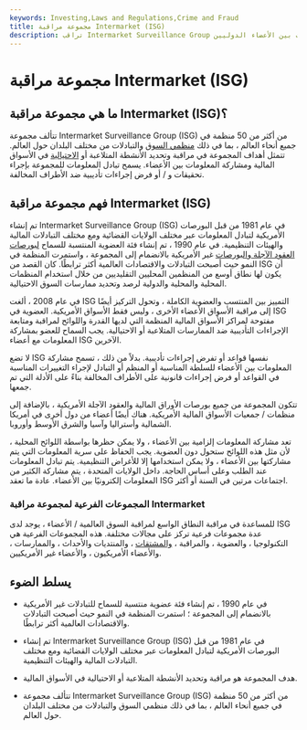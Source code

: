 ```yaml
---
keywords: Investing,Laws and Regulations,Crime and Fraud
title: مجموعة مراقبة Intermarket (ISG)
description: تراقب Intermarket Surveillance Group ممارسات السوق المتلاعبة والاحتيالية ، وتشارك المعلومات بين الأعضاء الدوليين.
---
```


# مجموعة مراقبة Intermarket (ISG)
## ما هي مجموعة مراقبة Intermarket (ISG)؟

تتألف مجموعة Intermarket Surveillance Group (ISG) من أكثر من 50 منظمة في جميع أنحاء العالم ، بما في ذلك [منظمي السوق](/regulated-market) والتبادلات من مختلف البلدان حول العالم. تتمثل أهداف المجموعة في مراقبة وتحديد الأنشطة المتلاعبة أو [الاحتيالية](/fraud) في الأسواق المالية ومشاركة المعلومات بين الأعضاء. يسمح تبادل المعلومات للمجموعة بإجراء تحقيقات و / أو فرض إجراءات تأديبية ضد الأطراف المخالفة.

## فهم مجموعة مراقبة Intermarket (ISG)

تم إنشاء Intermarket Surveillance Group (ISG) في عام 1981 من قبل البورصات الأمريكية لتبادل المعلومات عبر مختلف الولايات القضائية ومع مختلف التبادلات المالية والهيئات التنظيمية. في عام 1990 ، تم إنشاء فئة العضوية المنتسبة للسماح [لبورصات العقود الآجلة والبورصات](/futuresexchange) غير الأمريكية بالانضمام إلى المجموعة ، واستمرت المنظمة في النمو حيث أصبحت التبادلات والاقتصادات العالمية أكثر ترابطًا. كان القصد من ISG أن يكون لها نطاق أوسع من المنظمين المحليين التقليديين من خلال استخدام المنظمات المحلية والمحلية والدولية لرصد وتحديد ممارسات السوق الاحتيالية.

في عام 2008 ، ألغت ISG التمييز بين المنتسب والعضوية الكاملة ، وتحول التركيز أيضًا إلى مراقبة الأسواق الأعضاء الأخرى ، وليس فقط الأسواق الأمريكية. العضوية في ISG مفتوحة لمراكز الأسواق المالية المنظمة التي لديها القدرة واللوائح لمراقبة ومتابعة الإجراءات التأديبية ضد الممارسات المتلاعبة أو الاحتيالية. يجب السماح للعضو بمشاركة المعلومات مع أعضاء ISG الآخرين.

لا تضع ISG نفسها قواعد أو تفرض إجراءات تأديبية. بدلاً من ذلك ، تسمح مشاركة المعلومات بين الأعضاء للسلطة المناسبة أو المنظم أو التبادل لإجراء التغييرات المناسبة في القواعد أو فرض إجراءات قانونية على الأطراف المخالفة بناءً على الأدلة التي تم جمعها.

تتكون المجموعة من جميع بورصات الأوراق المالية والعقود الآجلة الأمريكية ، بالإضافة إلى منظمات / جمعيات الأسواق المالية الأمريكية. هناك أيضًا أعضاء من دول أخرى في أمريكا الشمالية وأستراليا وآسيا والشرق الأوسط وأوروبا.

تعد مشاركة المعلومات إلزامية بين الأعضاء ، ولا يمكن حظرها بواسطة اللوائح المحلية ، لأن مثل هذه اللوائح ستحول دون العضوية. يجب الحفاظ على سرية المعلومات التي يتم مشاركتها بين الأعضاء ، ولا يمكن استخدامها إلا للأغراض التنظيمية. يتم تبادل المعلومات عند الطلب وعلى أساس الحاجة. داخل الولايات المتحدة ، يتم مشاركة الكثير من المعلومات إلكترونيًا بين الأعضاء. عادة ما تعقد ISG اجتماعات مرتين في السنة أو أكثر.

### المجموعات الفرعية لمجموعة مراقبة Intermarket

للمساعدة في مراقبة النطاق الواسع لمراقبة السوق العالمية / الأعضاء ، يوجد لدى ISG عدة مجموعات فرعية تركز على مجالات مختلفة. هذه المجموعات الفرعية هي التكنولوجيا ، والعضوية ، والمراقبة ، [والمشتقات](/derivative) ، والمنتديات والأحداث ، والممارسات ، والأعضاء الأمريكيون ، والأعضاء غير الأمريكيين.

## يسلط الضوء

- في عام 1990 ، تم إنشاء فئة عضوية منتسبة للسماح للتبادلات غير الأمريكية بالانضمام إلى المجموعة ؛ استمرت المنظمة في النمو حيث أصبحت التبادلات والاقتصادات العالمية أكثر ترابطًا.

- تم إنشاء Intermarket Surveillance Group (ISG) في عام 1981 من قبل البورصات الأمريكية لتبادل المعلومات عبر مختلف الولايات القضائية ومع مختلف التبادلات المالية والهيئات التنظيمية.

- هدف المجموعة هو مراقبة وتحديد الأنشطة المتلاعبة أو الاحتيالية في الأسواق المالية.

- تتألف مجموعة Intermarket Surveillance Group (ISG) من أكثر من 50 منظمة في جميع أنحاء العالم ، بما في ذلك منظمي السوق والتبادلات من مختلف البلدان حول العالم.

